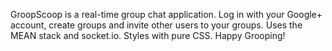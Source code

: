 GroopScoop is a real-time group chat application. Log in with your Google+ account, create groups and invite other users to your groups. Uses the MEAN stack and socket.io. Styles with pure CSS. Happy Grooping!